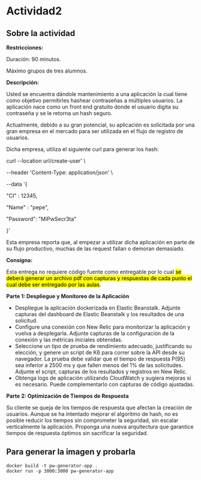 # Actividad2

## Sobre la actividad

**Restricciones:**

Duración: 90 minutos.

Máximo grupos de tres alumnos.

**Descripción:**

Usted se encuentra dándole mantenimiento a una aplicación la cual tiene como objetivo permitirles hashear contraseñas a múltiples usuarios. La aplicación nace como un front end gratuito donde el usuario digita su contraseña y se le retorna un hash seguro.

Actualmente, debido a su gran potencial, su aplicación es solicitada por una gran empresa en el mercado para ser utilizada en el flujo de registro de usuarios.

Dicha empresa, utiliza el siguiente curl para generar los hash:

curl --location url/create-user' \\

\--header 'Content-Type: application/json' \\

\--data '{

"CI" : 12345,

"Name" : "pepe",

"Password": "MiPwSecr3ta"

}'

Esta empresa reporta que, al empezar a utilizar dicha aplicación en parte de su flujo productivo, muchas de las request fallan o demoran demasiado.


**Consigna:**

Esta entrega no requiere código fuente como entregable por lo cual <mark>se deberá generar un archivo pdf con capturas y respuestas de cada punto el cual debe ser entregado por las aulas</mark>.

**Parte 1: Despliegue y Monitoreo de la Aplicación**

- Despliegue la aplicación dockerizada en Elastic Beanstalk. Adjunte capturas del dashboard de Elastic Beanstalk y los resultados de una solicitud.
- Configure una conexión con New Relic para monitorizar la aplicación y vuelva a desplegarla. Adjunte capturas de la configuración de la conexión y las métricas iniciales obtenidas.
- Seleccione un tipo de prueba de rendimiento adecuado, justificando su elección, y genere un script de K6 para correr sobre la API desde su navegador. La prueba debe validar que el tiempo de respuesta P(95) sea inferior a 2500 ms y que fallen menos del 1% de las solicitudes. Adjunte el script, capturas de los resultados y registros en New Relic.
- Obtenga logs de aplicación utilizando CloudWatch y sugiera mejoras si es necesario. Puede complementarlo con capturas de código ajustadas.

**Parte 2: Optimización de Tiempos de Respuesta**

Su cliente se queja de los tiempos de respuesta que afectan la creación de usuarios. Aunque se ha intentado mejorar el algoritmo de hash, no es posible reducir los tiempos sin comprometer la seguridad, sin escalar verticalmente la aplicación. Proponga una nueva arquitectura que garantice tiempos de respuesta óptimos sin sacrificar la seguridad.

## Para generar la imagen y probarla

```
docker build -t pw-generator-app .
docker run -p 3000:3000 pw-generator-app

```